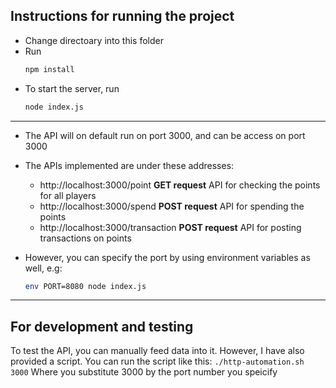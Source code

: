 ## Instructions for running the project

- Change directoary into this folder
- Run 
    ```bash
    npm install
    ```
- To start the server, run
    ```bash
    node index.js
    ```

-----------
- The API will on default run on port 3000, and can be access on port 3000
- The APIs implemented are under these addresses:
    * http://localhost:3000/point **GET request**  API for checking the points for all players
    * http://localhost:3000/spend **POST request**  API for spending the points
    * http://localhost:3000/transaction **POST request**  API for posting transactions on points

- However, you can specify the port by using environment variables as well, e.g:
    ```bash
    env PORT=8080 node index.js
    ```
-----------

## For development and testing
To test the API, you can manually feed data into it. However, I have also provided a script. You can run the script like this:
    ```
    ./http-automation.sh 3000
    ```
Where you substitute 3000 by the port number you speicify